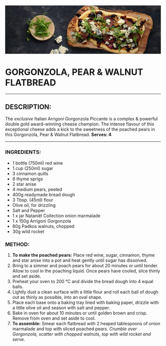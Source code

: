 ![gorgonzola pear and walnut flatbread](./img/gorgonzola_img.jpg)

# GORGONZOLA, PEAR & WALNUT FLATBREAD

-----

## DESCRIPTION:
The *exclusive* Italian Arrigoni Gorgonzola Piccante is a complex & powerful double gold award-winning cheese champion. The intense flavour of this exceptional cheese adds a kick to the sweetness of the poached pears in this Gorgonzola, Pear & Walnut Flatbread.
**Serves: 4**

-----


### INGREDIENTS:
* 1 bottle (750ml) red wine
* 1 cup (250ml) sugar
* 3 cinnamon quills
* 6 thyme sprigs
* 2 star anise
* 4 medium pears, peeled
* 400g readymade bread dough
* 3 Tbsp. (45ml) flour
* Olive oil, for drizzling
* Salt and Pepper
* 1 x jar Nataniël Collection onion marmalade
* 1 x 150g Arrigoni Gorgonzola
* 80g Padkos walnuts, chopped
* 30g wild rocket

### METHOD:

1. **To make the poached pears:** Place red wine, sugar, cinnamon, thyme and star anise into a pot and heat gently until sugar has dissolved.
2. Bring to a simmer and poach pears for about 20 minutes or until tender. Allow to cool in the poaching liquid. Once pears have cooled, slice thinly and set aside.
3. Preheat your oven to 200 °C and divide the bread dough into 4 equal balls.
4. Lightly dust a clean surface with a little flour and roll each ball of dough out as thinly as possible, into an oval shape.
5. Place each base onto a baking tray lined with baking paper, drizzle with a little olive oil and season with salt and pepper.
6. Bake in oven for about 10 minutes or until golden brown and crisp. Remove from oven and set aside to cool.
7. **To assemble:** Smear each flatbread with 2 heaped tablespoons of onion marmalade and top with sliced poached pears. *Crumble over Gorgonzola, scatter with chopped walnuts, top with wild rocket and serve.*